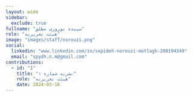 ```yaml
---
layout: wide
sidebar:
  exclude: true
fullname: "سپیده نوروزی مطلق"
role: "هیئت تحریریه"
image: "images/staff/norouzi.png"
social:
  linkedin: "www.linkedin.com/in/sepideh-norouzi-motlagh-200194349"
  email: "spydh.n.m@gmail.com"
contributions:
  - id: "1"
    title: "نشریه شماره ۱"
    role: "هیئت تحریریه"
    date: 2024-03-16
---
```

